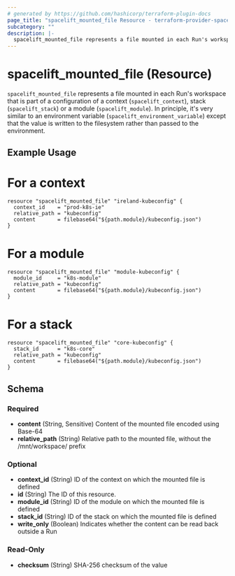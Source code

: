 ```yaml
---
# generated by https://github.com/hashicorp/terraform-plugin-docs
page_title: "spacelift_mounted_file Resource - terraform-provider-spacelift"
subcategory: ""
description: |-
  spacelift_mounted_file represents a file mounted in each Run's workspace that is part of a configuration of a context (spacelift_context), stack (spacelift_stack) or a module (spacelift_module). In principle, it's very similar to an environment variable (spacelift_environment_variable) except that the value is written to the filesystem rather than passed to the environment.
---
```


# spacelift_mounted_file (Resource)

`spacelift_mounted_file` represents a file mounted in each Run's workspace that is part of a configuration of a context (`spacelift_context`), stack (`spacelift_stack`) or a module (`spacelift_module`). In principle, it's very similar to an environment variable (`spacelift_environment_variable`) except that the value is written to the filesystem rather than passed to the environment.

## Example Usage

# For a context

```hcl
resource "spacelift_mounted_file" "ireland-kubeconfig" {
  context_id    = "prod-k8s-ie"
  relative_path = "kubeconfig"
  content       = filebase64("${path.module}/kubeconfig.json")
}
```

# For a module

```hcl
resource "spacelift_mounted_file" "module-kubeconfig" {
  module_id     = "k8s-module"
  relative_path = "kubeconfig"
  content       = filebase64("${path.module}/kubeconfig.json")
}
```

# For a stack

```hcl
resource "spacelift_mounted_file" "core-kubeconfig" {
  stack_id      = "k8s-core"
  relative_path = "kubeconfig"
  content       = filebase64("${path.module}/kubeconfig.json")
}
```

<!-- schema generated by tfplugindocs -->
## Schema

### Required

- **content** (String, Sensitive) Content of the mounted file encoded using Base-64
- **relative_path** (String) Relative path to the mounted file, without the /mnt/workspace/ prefix

### Optional

- **context_id** (String) ID of the context on which the mounted file is defined
- **id** (String) The ID of this resource.
- **module_id** (String) ID of the module on which the mounted file is defined
- **stack_id** (String) ID of the stack on which the mounted file is defined
- **write_only** (Boolean) Indicates whether the content can be read back outside a Run

### Read-Only

- **checksum** (String) SHA-256 checksum of the value


